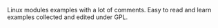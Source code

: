 Linux modules examples with a lot of comments. Easy to read and learn
examples collected and edited under GPL.
